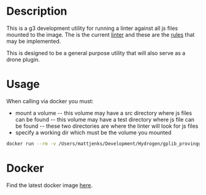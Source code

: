 # Description

This is a g3 development utility for running a linter against all js files mounted to the image. The is the
current [linter][eslint] and these are the [rules][airbnbrules] that may be implemented.

This is designed to be a general purpose utility that will also serve as a drone plugin.

# Usage

When calling via docker you must:
- mount a volume
-- this volume may have a src directory where js files can be found
-- this volume may have a test directory where js file can be found
-- these two directories are where the linter will look for js files
- specify a working dir which must be the volume you mounted

```bash
docker run --rm -v /Users/mattjenks/Development/Hydrogen/gplib_provingground:/mj --workdir /mj g3dev/lintjs:latest
```

# Docker

Find the latest docker image [here][docker].

[eslint]:https://eslint.org/
[airbnbrules]:https://github.com/airbnb/javascript
[node]:https://hub.docker.com/_/node/
[docker]:https://hub.docker.com/r/g3dev/lintjs/
